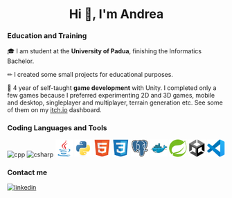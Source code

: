 <h1 align="center">Hi 👋, I'm Andrea</h1>

### Education and Training

🎓 I am student at the **University of Padua**, finishing the Informatics Bachelor.

✏ I created some small projects for educational purposes.

💪 4 year of self-taught **game development** with Unity. I completed only a few games because I preferred experimenting 2D and 3D games, mobile and desktop, singleplayer and multiplayer, terrain generation etc. See some of them on my [itch.io](https://aprecoma.itch.io/) dashboard.

### Coding Languages and Tools

<img src="https://github.com/isocpp/logos/blob/master/cpp_logo.svg" alt="cpp" width="40" height="40" style="pointer-events: none;"> <img src="https://gist.githubusercontent.com/johndward01/95c1d09de9e3707cfb4154989962376d/raw/f74007782421219d9e9ab4b6a27de2e172a8b714/csharp-logo.svg" alt="csharp" width="40" height="40" style="pointer-events: none;"> <img src="https://github.com/devicons/devicon/blob/master/icons/java/java-original.svg" alt="java" width="40" height="40" style="pointer-events: none;"> <img src="https://github.com/devicons/devicon/blob/master/icons/python/python-original.svg" alt="python" width="40" height="40" style="pointer-events: none;"> <img src="https://github.com/devicons/devicon/blob/master/icons/html5/html5-original.svg" alt="html5" width="40" height="40" style="pointer-events: none;"> <img src="https://github.com/devicons/devicon/blob/master/icons/css3/css3-original.svg" alt="css" width="40" height="40" style="pointer-events: none;"> <img src="https://github.com/devicons/devicon/blob/master/icons/postgresql/postgresql-original.svg" alt="postgresql" width="40" height="40" style="pointer-events: none;"> <img src="https://github.com/devicons/devicon/blob/master/icons/docker/docker-original.svg" alt="docker" width="40" height="40" style="pointer-events: none;"> <img src="https://github.com/devicons/devicon/blob/master/icons/spring/spring-original.svg" alt="spring" width="40" height="40" style="pointer-events: none;"> <img src="https://github.com/devicons/devicon/blob/master/icons/unity/unity-original.svg" alt="unity" width="40" height="40" style="pointer-events: none;"> <img src="https://github.com/devicons/devicon/blob/master/icons/vscode/vscode-original.svg" alt="vscode" width="40" height="40" style="pointer-events: none;">

### Contact me

<a href="https://www.linkedin.com/in/andreaprecoma" target="_blank"><img src="https://raw.githubusercontent.com/rahuldkjain/github-profile-readme-generator/master/src/images/icons/Social/linked-in-alt.svg" alt="linkedin" width="35" height="35"></a>
